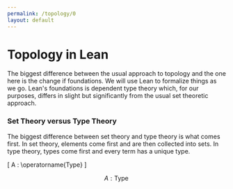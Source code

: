 ```yaml
---
permalink: /topology/0
layout: default
---
```


# Topology in Lean

The biggest difference between the usual approach to topology and the one here is the change if foundations. We will use Lean to formalize things as we go. Lean's foundations is dependent type theory which, for our purposes, differs in slight but significantly from the usual set theoretic approach.

### Set Theory versus Type Theory

The biggest difference between set theory and type theory is what comes first. In set theory, elements come first and are then collected into sets. In type theory, types come first and every term has a unique type.

\[
  A : \operatorname{Type}
\]

$$A : \operatorname{Type}$$
